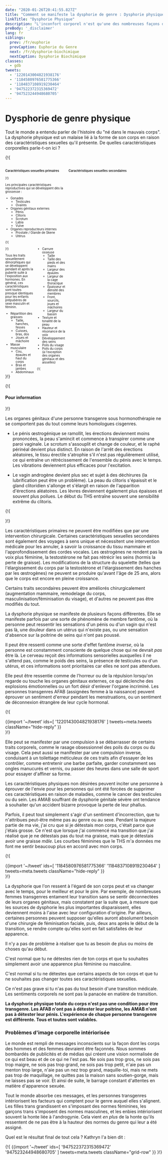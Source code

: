 ```yaml
---
date: "2020-01-26T20:41:55.827Z"
title: "Comment se manifeste la dysphorie de genre : Dysphorie physique"
linkTitle: "Dysphorie Physique"
description: "L'inconfort corporel n'est qu'une des nombreuses façons dont la dysphorie de genre se manifeste."
preBody: '_disclaimer'
lang: fr
siblings:
  prev: /fr/euphorie
  prevCaption: Euphorie du Genre
  next: /fr/dysphorie-biochimique
  nextCaption: Dysphorie Biochimique
classes:
  - gdb
tweets:
  - '1220143004821938176'
  - '1184580976581775366'
  - '1184837108919230464'
  - '947522372315369472'
  - '947523244948680705'
---
```


# Dysphorie de genre physique

Tout le monde a entendu parler de l'histoire du "né dans le mauvais corps". La dysphorie physique est un malaise lié à la forme de son corps en raison des caractéristiques sexuelles qu'il présente. De quelles caractéristiques corporelles parle-t-on ici ?

{!{
<style>

.fact-grid h4 { font-weight: 600;grid-row: 1; }

.fact-grid li {break-inside: avoid;}

@media (min-width: 500px) {
  .fact-grid {
    display: grid;
    grid-template-columns: 1fr 2fr;
    grid-template-rows: min-content 1fr;
    grid-column-gap: 1em;
    font-size: 0.7em;
  }

  .fact-grid .two-col { column-count: 2; }
}

</style>
<div class="fact-grid ">
  <h4>Caractéristiques sexuelles primaires</h4>
  <div>
}!}

Les principales caractéristiques reproductives qui se développent dès la grossesse :

- Gonades
  - Testicules
  - Ovaires
- Organes génitaux externes
  - Pénis
  - Clitoris
  - Scrotum
  - Labia
  - Vulve
- Organes reproducteurs internes
  - Prostate / Glande de Skene
  - Utérus


{!{ </div>  <h4>Caractéristiques sexuelles secondaires</h4>
<div class="two-col"> }!}

Tous les traits sexuellement dimorphiques qui se développent pendant et après la puberté suite à l'exposition aux hormones. En général, ces caractéristiques sont toutes presque identiques pour les enfants prépubères de sexe masculin et féminin.

- Répartition des graisses
  - Taille, hanches, fesses
  - Cuisses, bras, dos
  - Joues et mâchoire
- Masse musculaire
  - Cou, épaules et haut du corps
  - Bras et jambes
  - Abdominaux
- Carrure osseuse
  - Taille
  - Taille des pieds et des mains
  - Largeur des épaules
  - Largeur de la cage thoracique
  - Épaisseur et densité des membres
  - Front, sourcils, joues et mâchoires
  - Largeur du bassin
- Texture et tonalité de la peau
- Hauteur et résonance de la voix
- Développement des seins
- Poils du visage
- Poils du corps (à l'exception des organes génitaux et des aisselles)


{!{ </div></div> }!}

{!{ <div class="gutter"><div class="card"><div class="card-body"><h4 class="card-title">Pour information</h4> }!}

Les organes génitaux d'une personne transgenre sous hormonothérapie ne se comportent pas du tout comme leurs homologues cisgenres.

- Le pénis œstrogénique se ramollit, les érections deviennent moins prononcées, la peau s'amincit et commence à transpirer comme une paroi vaginale. Le scrotum s'assouplit et change de couleur, et le raphé périnéal devient plus distinct. En raison de l'arrêt des érections aléatoires, le tissu érectile s'atrophie s'il n'est pas régulièrement utilisé, ce qui entraîne un rétrécissement de l'ensemble du pénis avec le temps. Les vibrations deviennent plus efficaces pour l'excitation.

- Le vagin androgène devient plus sec et sujet à des déchirures (la lubrification peut être un problème). La peau du clitoris s'épaissit et le gland clitoridien s'allonge et s'élargit en raison de l'apparition d'érections aléatoires. Les lèvres deviennent également plus épaisses et souvent plus poilues. Le début du THS entraîne souvent une sensibilité extrême du clitoris.

{!{ </div></div></div> }!}

Les caractéristiques primaires ne peuvent être modifiées que par une intervention chirurgicale. Certaines caractéristiques sexuelles secondaires sont également des voyages à sens unique et nécessitent une intervention médicale pour les annuler, à savoir la croissance du tissu mammaire et l'approfondissement des cordes vocales. Les œstrogènes ne rendent pas la voix plus féminine, la testostérone ne fait pas rétrécir les seins (hormis la perte de graisse). Les modifications de la structure du squelette (telles que l'élargissement du corps par la testostérone et l'élargissement des hanches par les œstrogènes) ne peuvent se produire qu'avant l'âge de 25 ans, alors que le corps est encore en pleine croissance.

Certains traits secondaires peuvent être améliorés chirurgicalement (augmentation mammaire, remodelage du corps, masculinisation/féminisation du visage), et d'autres ne peuvent pas être modifiés du tout.

La dysphorie physique se manifeste de plusieurs façons différentes. Elle se manifeste parfois par une sorte de phénomène de membre fantôme, où la personne peut ressentir les sensations d'un pénis ou d'un vagin qui n'est pas là, une douleur dans un utérus qui n'existe pas, ou une sensation d'absence sur la poitrine de seins qui n'ont pas poussé.

Il peut être ressenti comme une sorte d'effet fantôme *inverse*, où la personne est constamment consciente de quelque chose qui ne devrait *pas* être là. Le cerveau reçoit des informations sensorielles auxquelles il ne s'attend pas, comme le poids des seins, la présence de testicules ou d'un utérus, et ces informations sont prioritaires car elles ne sont pas attendues.

Elle peut être ressentie comme de l'horreur ou de la répulsion lorsqu'on regarde ou touche les organes génitaux externes, ce qui déclenche des explosions émotionnelles ou un fort désir d'enlever l'organe incriminé. Les personnes transgenres AFAB (assignées femme à la naissance) peuvent éprouver un sentiment d'erreur pendant les menstruations, ou un sentiment de déconnexion étrangère de leur cycle hormonal.

{!{ <div class="gutter">{{import '~/tweet' ids=[
  '1220143004821938176'
] tweets=meta.tweets className="hide-reply" }}</div> }!}

Elle peut se manifester par une compulsion à se débarrasser de certains traits corporels, comme le rasage obsessionnel des poils du corps ou du visage. Cela peut aussi se manifester par une compulsion inverse, conduisant à un toilettage méticuleux de ces traits afin d'essayer de les contrôler, comme entretenir une barbe parfaite, garder constamment ses ongles manucurés et vernis, ou passer des heures dans une salle de sport pour essayer d'affiner sa forme.

Les caractéristiques physiques non désirées peuvent inciter une personne à éprouver de l'envie pour les personnes qui ont été forcées de supprimer ces caractéristiques en raison de maladies, comme le cancer des testicules ou du sein. Les AMAB souffrant de dysphorie génitale sévère ont tendance à souhaiter qu'un accident bizarre provoque la perte de leur phallus.

Parfois, il peut tout simplement s'agir d'un sentiment d'incorrection, que tu n'attribues peut-être même pas au genre ou au sexe. Pendant la majeure partie de ma vie, j'ai cru que si je détestais mon corps, c'était parce que j'étais grosse. Ce n'est que lorsque j'ai commencé ma transition que j'ai réalisé que je ne détestais pas du tout ma graisse, mais que je détestais avoir une graisse *mâle*. Les courbes féminines que le THS m'a données me font me sentir beaucoup plus en accord avec mon corps.

{!{ <div class="gutter">{{import '~/tweet' ids=[
  '1184580976581775366'
  '1184837108919230464'
] tweets=meta.tweets className="hide-reply" }}</div> }!}

La dysphorie que l'on ressent à l'égard de son corps peut et va changer avec le temps, pour le meilleur et pour le pire. Par exemple, de nombreuses femmes transgenres entament leur transition sans se sentir déconnectées de leurs organes génitaux, mais constatent par la suite que, à mesure que les sources de dysphorie les plus importantes disparaissent, elles deviennent moins à l'aise avec leur configuration d'origine. Par ailleurs, certaines personnes peuvent supposer qu'elles auront absolument besoin d'une chirurgie de féminisation faciale, puis, deux ans après le début de la transition, se rendre compte qu'elles sont en fait satisfaites de leur apparence.

Il n'y a pas de problème à réaliser que tu as besoin de plus ou moins de choses qu'au début.

C'est normal que tu ne détestes rien de ton corps et que tu souhaites simplement avoir une apparence plus féminine ou masculine.

C'est normal si tu ne détestes que certains aspects de ton corps et que tu ne souhaites pas changer toutes ses caractéristiques sexuelles.

Ce n'est pas grave si tu n'as pas du tout besoin d'une transition médicale. Les sentiments corporels ne sont pas la panacée en matière de transition.

**La dysphorie physique totale du corps n'est pas une condition pour être transgenre. Les AFAB n'ont pas à détester leur poitrine, les AMAB n'ont pas à détester leur pénis. L'expérience de chaque personne transgenre est différente. Tous et toutes sont valables.**

### Problèmes d'image corporelle intériorisée

Le monde est rempli de messages inconscients sur la façon dont les corps des hommes et des femmes devraient être façonnés. Nous sommes bombardés de publicités et de médias qui créent une vision normalisée de ce qui est beau et de ce qui ne l'est pas. Ne sois pas trop gros, ne sois pas trop maigre, ne sois pas trop grand, ne sois pas trop petit, n'aie pas un menton trop large, n'aie pas un nez trop grand, maquille-toi, mais ne mets pas trop de maquillage, ne quittes pas la maison sans soutien-gorge, mais ne laisses pas se voir. Et ainsi de suite, le barrage constant d'attentes en matière d'apparence sexuée.

Tout le monde absorbe ces messages, et les personnes transgenres intériorisent les facteurs qui comptent pour le genre auquel elles s'alignent. Les filles trans grandissent en s'imposant des normes féminines, les garçons trans s'imposent des normes masculines, et les enbies intériorisent souvent la honte liée à l'androgynie. Cela vient *en plus* de la honte qu'ils ressentent de ne pas être à la hauteur des normes du genre qui leur a été assigné.

Quel est le résultat final de tout cela ? Kathryn l'a bien dit :

{!{ {{import '~/tweet' ids=[
  '947522372315369472'
  '947523244948680705'
] tweets=meta.tweets className="grid-row" }} }!}
